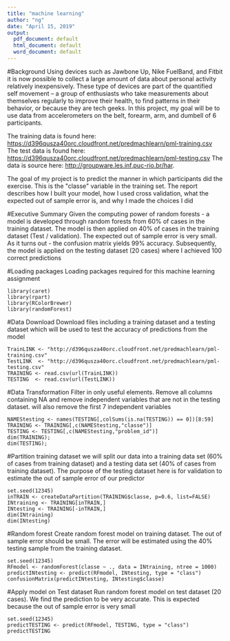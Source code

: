 ```yaml
---
title: "machine learning"
author: "ng"
date: "April 15, 2019"
output:
  pdf_document: default
  html_document: default
  word_document: default
---
```


#Background
Using devices such as Jawbone Up, Nike FuelBand, and Fitbit it is now possible to collect a large amount of data about personal activity relatively inexpensively. These type of devices are part of the quantified self movement – a group of enthusiasts who take measurements about themselves regularly to improve their health, to find patterns in their behavior, or because they are tech geeks. In this project, my goal will be to use data from accelerometers on the belt, forearm, arm, and dumbell of 6 participants. 

The training data is found here:
https://d396qusza40orc.cloudfront.net/predmachlearn/pml-training.csv
The test data is found here:
https://d396qusza40orc.cloudfront.net/predmachlearn/pml-testing.csv
The data is source here: http://groupware.les.inf.puc-rio.br/har.


The goal of my project is to predict the manner in which participants did the exercise. This is the "classe" variable in the training set. The report describes how I built your model, how I used cross validation, what the expected out of sample error is, and why I made the choices I did

#Executive Summary
Given the computing power of random forests - a model is developed through random forests from 60% of cases in the training dataset. The model is then applied on 40% of cases in the training dataset (Test / validation). The expected out of sample error is very small. As it turns out - the confusion matrix yields 99% accuracy. Subsequently, the model is applied on the testing dataset (20 cases) where I achieved 100 correct predictions 

#Loading packages 
Loading packages required for this machine learning assignment
```{r, echo = TRUE}
library(caret)
library(rpart)
library(RColorBrewer)
library(randomForest)
```


#Data Download 
Download files including a training dataset and a testing dataset which will be used to test the accuracy of predictions from the model
```{r, echo = TRUE}
TrainLINK <- "http://d396qusza40orc.cloudfront.net/predmachlearn/pml-training.csv"
TestLINK  <- "http://d396qusza40orc.cloudfront.net/predmachlearn/pml-testing.csv"
TRAINING <- read.csv(url(TrainLINK))
TESTING  <- read.csv(url(TestLINK))
```

#Data Transformation 
Filter in only useful elements. Remove all columns containing NA and remove independent variables that are not in the testing dataset. will also remove the first 7 independent variables

```{r, echo = TRUE}
NAMEStesting <- names(TESTING[,colSums(is.na(TESTING)) == 0])[8:59]
TRAINING <- TRAINING[,c(NAMEStesting,"classe")]
TESTING <- TESTING[,c(NAMEStesting,"problem_id")]
dim(TRAINING); 
dim(TESTING);
```

#Partition training dataset
we will split our data into a training data set (60% of cases from training dataset) and a testing data set (40% of cases from training dataset). The purpose of the testing dataset here is for validation to estimate the out of sample error of our predictor
```{r, echo = TRUE}
set.seed(12345)
inTRAIN <- createDataPartition(TRAINING$classe, p=0.6, list=FALSE)
INtraining <- TRAINING[inTRAIN,]
INtesting <- TRAINING[-inTRAIN,]
dim(INtraining)
dim(INtesting)
```

#Random forest
Create random forest model on training dataset. The out of sample error should be small. The error will be estimated using the 40% testing sample from the training dataset. 
```{r, echo = TRUE}
set.seed(12345)
RFmodel <- randomForest(classe ~ ., data = INtraining, ntree = 1000)
predictINtesting <- predict(RFmodel, INtesting, type = "class")
confusionMatrix(predictINtesting, INtesting$classe)
```

#Apply model on Test dataset
Run random forest model on test dataset (20 cases). We find the prediction to be very accurate. This is expected because the out of sample error is very small

```{r, echo = TRUE}
set.seed(12345)
predictTESTING <- predict(RFmodel, TESTING, type = "class")
predictTESTING
```

